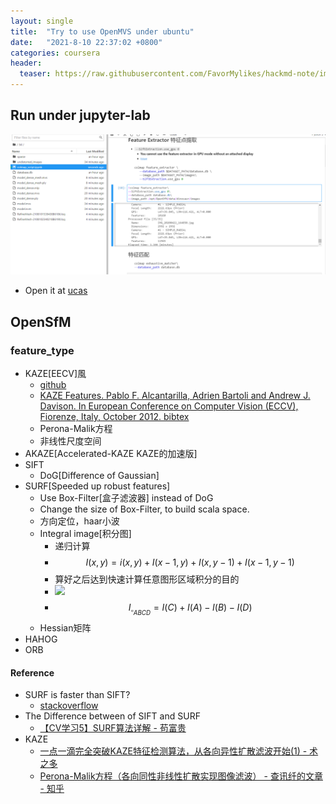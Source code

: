 ```yaml
---
layout: single
title:  "Try to use OpenMVS under ubuntu"
date:   "2021-8-10 22:37:02 +0800"
categories: coursera
header:
  teaser: https://raw.githubusercontent.com/FavorMylikes/hackmd-note/img/imgbandicam-2021-08-10-20-27-00-953.gif
---
```


## Run under jupyter-lab

<img src="https://raw.githubusercontent.com/FavorMylikes/hackmd-note/img/img1628610280(1).jpg" alt="1628610280(1)">

- Open it at [ucas](http://ucas/jupyter/lab/tree/3d/colmap_script.ipynb)

## OpenSfM

### feature_type

- KAZE[EECV]風
  - [github](https://github.com/pablofdezalc/kaze)
  - [KAZE Features. Pablo F. Alcantarilla, Adrien Bartoli and Andrew J. Davison. In European Conference on Computer Vision (ECCV), Fiorenze, Italy, October 2012. bibtex](http://www.robesafe.com/personal/pablo.alcantarilla/kaze.html)
  - Perona-Malik方程
  - 非线性尺度空间
- AKAZE[Accelerated-KAZE KAZE的加速版]
- SIFT
  - DoG[Difference of Gaussian]
- SURF[Speeded up robust features]
  - Use Box-Filter[盒子滤波器] instead of DoG
  - Change the size of Box-Filter, to build scala space.
  - 方向定位，haar小波
  - Integral image[积分图]
    - 递归计算
    - $$I(x,y)=i(x,y)+I(x-1,y)+I(x,y-1)+I(x-1,y-1)$$
    - 算好之后达到快速计算任意图形区域积分的目的
    - <img src="https://upload.wikimedia.org/wikipedia/commons/e/ee/Prm_VJ_fig3_computeRectangleWithAlpha.png" width="40%"/>
    - $$I_{\square_{ABCD}} = I(C)+I(A)-I(B)-I(D)$$
  - Hessian矩阵
- HAHOG
- ORB

#### Reference

- SURF is faster than SIFT?
  - [stackoverflow](https://stackoverflow.com/a/27398168/5587080)
- The Difference between of SIFT and SURF
  - [【CV学习5】SURF算法详解 - 苟富贵](https://www.cnblogs.com/gfgwxw/p/9415218.html#)
- KAZE
  - [一点一滴完全突破KAZE特征检测算法，从各向异性扩散滤波开始(1) - 术之多](https://www.shuzhiduo.com/A/RnJWYE1Bdq/)
  - [Perona-Malik方程（各向同性非线性扩散实现图像滤波） - 查讯纤的文章 - 知乎](https://zhuanlan.zhihu.com/p/304199431)

